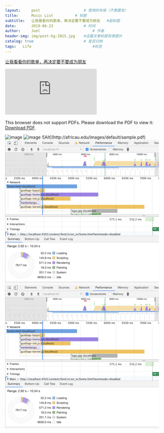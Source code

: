 ```yaml
---
layout:     post   				    # 使用的布局（不需要改）
title:      Music List			# 标题 
subtitle:   让我看看你的歌单，再决定要不要成为朋友   #副标题
date:       2019-06-23 				# 时间
author:     Joel 						# 作者
header-img: img/post-bg-2015.jpg 	#这篇文章标题背景图片
catalog: true 						# 是否归档
tags:	Life							#标签
---
```

<a href="https://mp.weixin.qq.com/s?__biz=MjM5ODAxODM0MA==&mid=401612325&idx=1&sn=dacc6663c2aac6c1d77b62af6e782572&chksm=34d5926e03a21b78d1d9f3c8f622fe94bb0fbd8bf094d9f03e0af64aac93f07cdbbbc78cb7cb&mpshare=1&scene=1&srcid=1215ymXP90FHTMaJ22TMjhSS&pass_ticket=0lhtCWRx6Ep%2Bgy4kgFSURog96NhACLsmycVb105M67xO34ZN5g8K32tNZO%2Fmx6fn#rd">让我看看你的歌单，再决定要不要成为朋友 </a>

<object data="http://www.pdf995.com/samples/pdf.pdf" type="application/pdf" width="700px" height="700px">
    <embed src="http://www.pdf995.com/samples/pdf.pdf">
        <p>This browser does not support PDFs. Please download the PDF to view it: <a href="http://www.pdf995.com/samples/pdf.pdf">Download PDF</a>.</p>
    </embed>
</object>

<img src="http://www.pdf995.com/samples/pdf.pdf" alt="image">
<img src="http://africau.edu/images/default/sample.pdf" alt="image">
![Alt](http://africau.edu/images/default/sample.pdf)
<img src="https://github.com/JoelPub/joelpub.github.io/blob/master/img/blog/Screen Shot 2019-05-29 at 3.20.11 PM.png?raw=true" alt="image">

<img src="../img/blog/Screen Shot 2019-05-29 at 3.20.11 PM.png?raw=true" alt="image">
